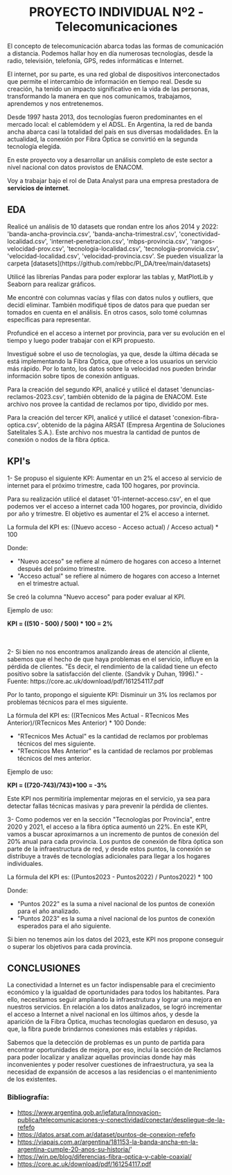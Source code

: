 <h1 align='center'>
 <b>PROYECTO INDIVIDUAL Nº2 - Telecomunicaciones</b>
</h1>
 
<div>
<p>El concepto de telecomunicación abarca todas las formas de comunicación a distancia. Podemos hallar hoy en día numerosas tecnologías, desde la radio, televisión, telefonía, GPS, redes informáticas e Internet.</p>
<p>El internet, por su parte, es una red global de dispositivos interconectados que permite el intercambio de información en tiempo real. Desde su creación, ha tenido un impacto significativo en la vida de las personas, transformando la manera en que nos comunicamos, trabajamos, aprendemos y nos entretenemos.</p>
<p>Desde 1997 hasta 2013, dos tecnologías fueron predominantes en el mercado local: el cablemódem y el ADSL. En Argentina, la red de banda ancha abarca casi la totalidad del país en sus diversas modalidades. En la actualidad, la conexión por Fibra Óptica se convirtió en la segunda tecnología elegida.</p>
</div>

<div>
<p>En este proyecto voy a desarrollar un análisis completo de este sector a nivel nacional con datos provistos de ENACOM.</p>
<p>Voy a trabajar bajo el rol de Data Analyst para una empresa prestadora de <b>servicios de internet</b>.</p>
</div>


<div>
<h2>EDA</h2>
<p>Realicé un análisis de 10 datasets que rondan entre los años 2014 y 2022: 'banda-ancha-provincia.csv', 'banda-ancha-trimestral.csv', 'conectividad-localidad.csv', 'internet-penetracion.csv', 'mbps-provincia.csv', 'rangos-velocidad-prov.csv', 'tecnologia-localidad.csv', 'tecnologia-pronvicia.csv', 'velocidad-localidad.csv', 'velocidad-provincia.csv'. Se pueden visualizar la carpeta [datasets](https://github.com/rebbc/PI_DA/tree/main/datasets) </p>
<p>Utilicé las librerías Pandas para poder explorar las tablas y, MatPlotLib y Seaborn para realizar gráficos.</p>
<p>Me encontré con columnas vacías y filas con datos nulos y outliers, que decidí eliminar. También modifiqué tipos de datos para que puedan ser tomados en cuenta en el análisis. En otros casos, solo tomé columnas específicas para representar.</p>
<p>Profundicé en el acceso a internet por provincia, para ver su evolución en el tiempo y luego poder trabajar con el KPI propuesto.</p>
<p>Investigué sobre el uso de tecnologías, ya que, desde la última década se está implementando la Fibra Óptica, que ofrece a los usuarios un servicio más rápido. Por lo tanto, los datos sobre la velocidad nos pueden brindar información sobre tipos de conexión antiguas.</p>
<p>Para la creación del segundo KPI, analicé y utilicé el dataset 'denuncias-reclamos-2023.csv', también obtenido de la página de ENACOM. Este archivo nos provee la cantidad de reclamos por tipo, dividido por mes.</p>
<p>Para la creación del tercer KPI, analicé y utilicé el dataset 'conexion-fibra-optica.csv', obtenido de la página ARSAT (Empresa Argentina de Soluciones Satelitales S.A.). Este archivo nos muestra la cantidad de puntos de conexión o nodos de la fibra óptica.</p>

<p></p>
</div>

<h2>KPI's</h2>
<div>
<p>1- Se propuso el siguiente KPI: Aumentar en un 2% el acceso al servicio de internet para el próximo trimestre, cada 100 hogares, por provincia.</p>
<p>Para su realización utilicé el dataset '01-internet-acceso.csv', en el que podemos ver el acceso a internet cada 100 hogares, por provincia, dividido por año y trimestre.
El objetivo es aumentar el 2% el acceso a internet. 

<p>La formula del KPI es: ((Nuevo acceso - Acceso actual) / Acceso actual) * 100 </p>
Donde:

- "Nuevo acceso" se refiere al número de hogares con acceso a Internet después del próximo trimestre.
- "Acceso actual" se refiere al número de hogares con acceso a Internet en el trimestre actual.
<p>Se creó la columna "Nuevo acceso" para poder evaluar al KPI.</p>

<p>Ejemplo de uso:</p>
<b>KPI = ((510 - 500) / 500) * 100 = 2%</b>
</div>
<br><br>
<div>
<p>2- Si bien no nos encontramos analizando áreas de atención al cliente, sabemos que el hecho de que haya problemas en el servicio, influye en la pérdida de clientes. "Es decir, el rendimiento de la calidad tiene un efecto positivo sobre la satisfacción del cliente.
(Sandvik y Duhan, 1996)." - Fuente: https://core.ac.uk/download/pdf/161254117.pdf</p>

<p>Por lo tanto, propongo el siguiente KPI: Disminuir un 3% los reclamos por problemas técnicos para el mes siguiente.</p>
La fórmula del KPI es: ((RTecnicos Mes Actual - RTecnicos Mes Anterior)/(RTecnicos Mes Anterior) * 100
Donde:

- "RTecnicos Mes Actual" es la cantidad de reclamos por problemas técnicos del mes siguiente. 
- "RTecnicos Mes Anterior" es la cantidad de reclamos por problemas técnicos del mes anterior.


<p>Ejemplo de uso:</p>
<b>KPI = ((720-743)/743)*100 = -3%</b>
<p>Este KPI nos permitiría implementar mejoras en el servicio, ya sea para detectar fallas técnicas masivas y para prevenir la pérdida de clientes.</p>
</div>

<p>3- Como podemos ver en la sección "Tecnologías por Provincia", entre 2020 y 2021, el acceso a la fibra óptica aumentó un 22%. En este KPI, vamos a buscar aproximarnos a un incremento de puntos de conexión del 20% anual para cada provincia. Los puntos de conexión de fibra óptica son parte de la infraestructura de red, y desde estos puntos, la conexión se distribuye a través de tecnologías adicionales para llegar a los hogares individuales.</p>

<p>La fórmula del KPI es: ((Puntos2023 - Puntos2022) / Puntos2022) * 100</p>
Donde:

- "Puntos 2022" es la suma a nivel nacional de los puntos de conexión para el año analizado.
- "Puntos 2023" es la suma a nivel nacional de los puntos de conexión esperados para el año siguiente.


<p>Si bien no tenemos aún los datos del 2023, este KPI nos propone conseguir o superar los objetivos para cada provincia.</p>

<h2>CONCLUSIONES</h2>
<p>La conectividad a Internet es un factor indispensable para el crecimiento económico y la igualdad de oportunidades para todos los habitantes. Para ello, necesitamos seguir ampliando la infraestrutura y lograr una mejora en nuestros servicios. En relación a los datos analizados, se logró incrementar el acceso a Internet a nivel nacional en los últimos años, y desde la aparición de la Fibra Óptica, muchas tecnologías quedaron en desuso, ya que, la fibra puede brindarnos conexiones más estables y rápidas.</p>
<p>Sabemos que la detección de problemas es un punto de partida para encontrar oportunidades de mejora, por eso, incluí la sección de Reclamos para poder localizar y analizar aquellas provincias donde hay más inconvenientes y poder resolver cuestiones de infraestructura, ya sea la necesidad de expansión de accesos a las residencias o el mantenimiento de los existentes.</p>

<h3>Bibliografía:</h3>
<p>

- https://www.argentina.gob.ar/jefatura/innovacion-publica/telecomunicaciones-y-conectividad/conectar/despliegue-de-la-refefo
- https://datos.arsat.com.ar/dataset/puntos-de-conexion-refefo 
- https://viapais.com.ar/argentina/181153-la-banda-ancha-en-la-argentina-cumple-20-anos-su-historia/'
- https://win.pe/blog/diferencias-fibra-optica-y-cable-coaxial/
- https://core.ac.uk/download/pdf/161254117.pdf

</p>